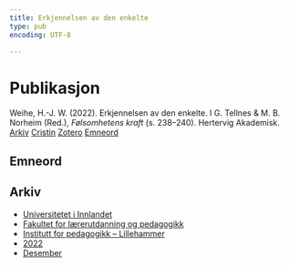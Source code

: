 ```yaml
---
title: Erkjennelsen av den enkelte
type: pub
encoding: UTF-8

---
```

<h1>Publikasjon</h1>
<article id="csl-bib-container-ZE5UDK3R" class="csl-bib-container">
  <div class="csl-bib-body"> <div class="csl-entry">Weihe, H.-J. W. (2022). Erkjennelsen av den enkelte. I G. Tellnes &#38; M. B. Norheim (Red.), <i>Følsomhetens kraft</i> (s. 238–240). Hertervig Akademisk.</div> </div>
  <div class="csl-bib-buttons">
    <a href="#taxonomy-article-ZE5UDK3R" alt="archive" class="csl-bib-button">Arkiv</a>
    <a href="https://app.cristin.no/results/show.jsf?id=2091636" alt="Cristin" class="csl-bib-button">Cristin</a>
    <a href="http://zotero.org/groups/5881554/items/ZE5UDK3R" alt="Zotero" class="csl-bib-button">Zotero</a>
    <a href="#keywords-article-ZE5UDK3R" alt="keywords" class="csl-bib-button">Emneord</a>
  </div>
  <div id="csl-bib-meta-container-ZE5UDK3R"></div>
</article>
<div id="csl-bib-meta-ZE5UDK3R" class="csl-bib-meta">
  <article id="keywords-article-ZE5UDK3R" class="keywords-article">
    <h1>Emneord</h1>
    
  </article>
  <article id="taxonomy-article-ZE5UDK3R" class="taxonomy-article">
    <h1>Arkiv</h1>
    <ul>
      <li><a href="{{< params subfolder >}}nn/archive/?key=3DCRN523">Universitetet i Innlandet</a></li>
      <li><a href="{{< params subfolder >}}nn/archive/?key=WYNZA47F">Fakultet for lærerutdanning og pedagogikk</a></li>
      <li><a href="{{< params subfolder >}}nn/archive/?key=L8MA547R">Institutt for pedagogikk – Lillehammer</a></li>
      <li><a href="{{< params subfolder >}}nn/archive/?key=VSB9PVAM">2022</a></li>
      <li><a href="{{< params subfolder >}}nn/archive/?key=DI5MM9KU">Desember</a></li>
    </ul>
  </article>
</div>
